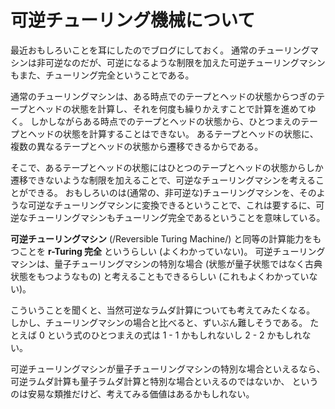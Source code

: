 # 可逆チューリング機械について

最近おもしろいことを耳にしたのでブログにしておく。
通常のチューリングマシンは非可逆なのだが、可逆になるような制限を加えた可逆チューリングマシンもまた、チューリング完全ということである。

通常のチューリングマシンは、ある時点でのテープとヘッドの状態からつぎのテープとヘッドの状態を計算し、それを何度も繰りかえすことで計算を進めてゆく。
しかしながらある時点でのテープとヘッドの状態から、ひとつまえのテープとヘッドの状態を計算することはできない。
あるテープとヘッドの状態に、複数の異なるテープとヘッドの状態から遷移できるからである。

そこで、あるテープとヘッドの状態にはひとつのテープとヘッドの状態からしか遷移できないような制限を加えることで、可逆なチューリングマシンを考えることができる。
おもしろいのは(通常の、非可逆な)チューリングマシンを、そのような可逆なチューリングマシンに変換できるということで、これは要するに、可逆なチューリングマシンもチューリング完全であるということを意味している。

**可逆チューリングマシン** (/Reversible Turing Machine/) と同等の計算能力をもつことを **r-Turing 完全** というらしい (よくわかっていない)。
可逆チューリングマシンは、量子チューリングマシンの特別な場合 (状態が量子状態ではなく古典状態をもつようなもの) と考えることもできるらしい (これもよくわかっていない)。

こういうことを聞くと、当然可逆なラムダ計算についても考えてみたくなる。
しかし、チューリングマシンの場合と比べると、ずいぶん難しそうである。
たとえば 0 という式のひとつまえの式は 1 - 1 かもしれないし 2 - 2 かもしれない。

可逆チューリングマシンが量子チューリングマシンの特別な場合といえるなら、可逆ラムダ計算も量子ラムダ計算と特別な場合といえるのではないか、
というのは安易な類推だけど、考えてみる価値はあるかもしれない。
